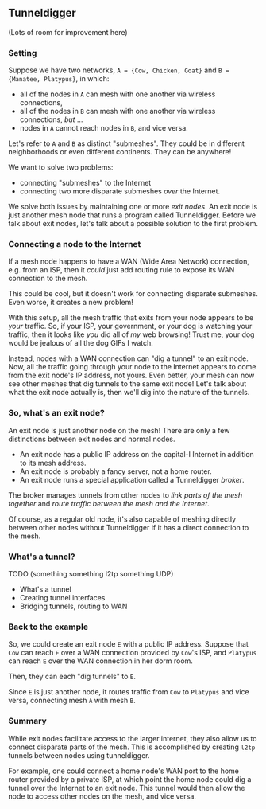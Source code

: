 ## Tunneldigger
(Lots of room for improvement here)

### Setting
Suppose we have two networks, `A = {Cow, Chicken, Goat}` and `B = {Manatee, Platypus}`,
in which:
- all of the nodes in `A` can mesh with one another via wireless connections,
- all of the nodes in `B` can mesh with one another via wireless connections, *but* ...
- nodes in `A` cannot reach nodes in `B`, and vice versa.

Let's refer to `A` and `B` as distinct "submeshes".
They could be in different neighborhoods or even different continents.
They can be anywhere!

We want to solve two problems:
- connecting "submeshes" to the Internet
- connecting two more disparate submeshes *over* the Internet.

We solve both issues by maintaining one or more *exit nodes*.
An exit node is just another mesh node that runs a program called Tunneldigger.
Before we talk about exit nodes, let's talk about a possible solution
to the first problem.

### Connecting a node to the Internet
If a mesh node happens to have a WAN (Wide Area Network) connection,
e.g. from an ISP,
then it *could* just add routing rule to expose its WAN connection to the mesh.

This could be cool, but it doesn't work for connecting disparate submeshes.
Even worse, it creates a new problem!

With this setup, all the mesh traffic that exits from your node appears to be *your* traffic.
So, if your ISP, your government, or your dog is watching your traffic,
then it looks like *you* did all of *my* web browsing!
Trust me, your dog would be jealous of all the dog GIFs I watch.

Instead, nodes with a WAN connection can "dig a tunnel" to an exit node.
Now, all the traffic going through your node to the Internet appears to come from
the exit node's IP address, not yours.
Even better, your mesh can now see other meshes that dig tunnels to the same exit node!
Let's talk about what the exit node actually is, then we'll dig into the nature of the tunnels.

### So, what's an exit node?
An exit node is just another node on the mesh!
There are only a few distinctions between exit nodes and normal nodes.
- An exit node has a public IP address on the capital-I Internet in addition to its mesh address.
- An exit node is probably a fancy server, not a home router.
- An exit node runs a special application called a Tunneldigger *broker*.

The broker manages tunnels from other nodes to *link parts of the mesh together* and *route traffic between the mesh and the Internet*.

Of course, as a regular old node,
it's also capable of meshing directly between other nodes without Tunneldigger
if it has a direct connection to the mesh.

### What's a tunnel?
TODO (something something l2tp something UDP)
- What's a tunnel
- Creating tunnel interfaces
- Bridging tunnels, routing to WAN

### Back to the example
So, we could create an exit node `E` with a public IP address.
Suppose that `Cow` can reach `E` over a WAN connection provided by `Cow`'s ISP,
and `Platypus` can reach `E` over the WAN connection in her dorm room.

Then, they can each "dig tunnels" to `E`.

Since `E` is just another node, it routes traffic from `Cow` to `Platypus` and vice versa,
connecting mesh `A` with mesh `B`.

### Summary
While exit nodes facilitate access to the larger internet,
they also allow us to connect disparate parts of the mesh.
This is accomplished by creating `l2tp` tunnels between nodes using tunneldigger.

For example, one could connect a home node's WAN port to the home router provided by a private ISP,
at which point the home node could dig a tunnel over the Internet to an exit node.
This tunnel would then allow the node to access other nodes on the mesh, and vice versa.
